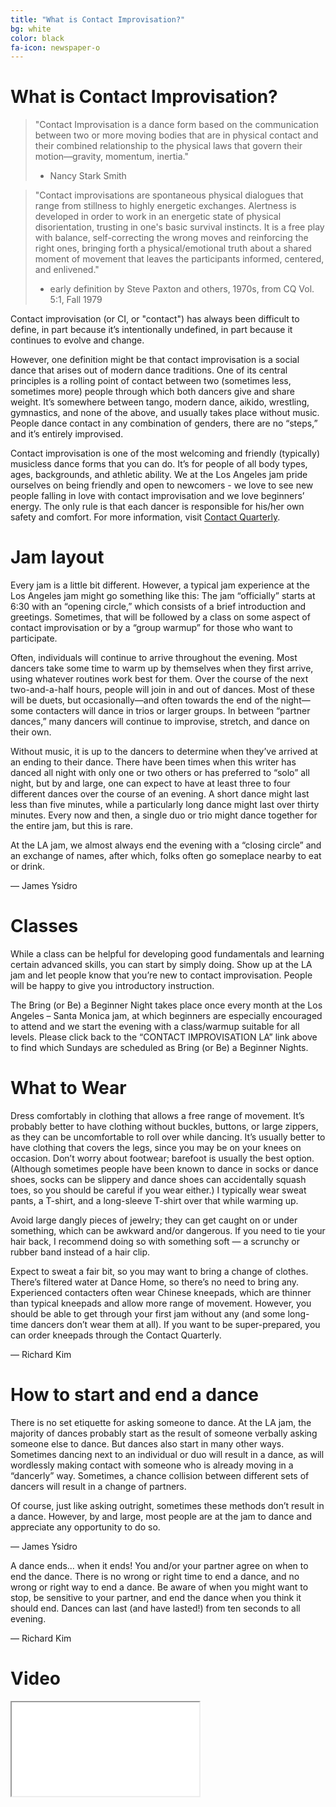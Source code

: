 ```yaml
---
title: "What is Contact Improvisation?"
bg: white
color: black
fa-icon: newspaper-o
---
```


What is Contact Improvisation?
=====

> "Contact Improvisation is a dance form based on the communication between two or more moving bodies that are in physical contact and their combined relationship to the physical laws that govern their motion—gravity, momentum, inertia."
> - Nancy Stark Smith

> "Contact improvisations are spontaneous physical dialogues that range from stillness to highly energetic exchanges. Alertness is developed in order to work in an energetic state of physical disorientation, trusting in one's basic survival instincts. It is a free play with balance, self-correcting the wrong moves and reinforcing the right ones, bringing forth a physical/emotional truth about a shared moment of movement that leaves the participants informed, centered, and enlivened."
> - early definition by Steve Paxton and others, 1970s, 
from CQ Vol. 5:1, Fall 1979

Contact improvisation (or CI, or "contact") has always been difficult to
define, in part because it’s intentionally undefined, in part because it
continues to evolve and change.

However, one definition might be that contact improvisation is a social dance
that arises out of modern dance traditions. One of its central principles is a
rolling point of contact between two (sometimes less, sometimes more) people
through which both dancers give and share weight. It’s somewhere between tango,
modern dance, aikido, wrestling, gymnastics, and none of the above, and usually
takes place without music. People dance contact in any combination of genders,
there are no “steps,” and it’s entirely improvised.

Contact improvisation is one of the most welcoming and friendly (typically)
musicless dance forms that you can do. It’s for people of all body types, ages,
backgrounds, and athletic ability. We at the Los Angeles jam pride ourselves on
being friendly and open to newcomers - we love to see new people falling in
love with contact improvisation and we love beginners’ energy. The only rule is
that each dancer is responsible for his/her own safety and comfort.  For more information, visit
<a href="http://www.contactquarterly.com/contact-improvisation/about/" target="_blank">Contact Quarterly</a>.


Jam layout
=====

Every jam is a little bit different. However, a typical jam experience at the
Los Angeles jam might go something like this: The jam “officially” starts at
6:30 with an “opening circle,” which consists of a brief introduction and
greetings. Sometimes, that will be followed by a class on some aspect of
contact improvisation or by a “group warmup” for those who want to participate.

Often, individuals will continue to arrive throughout the evening. Most dancers
take some time to warm up by themselves when they first arrive, using whatever
routines work best for them. Over the course of the next two-and-a-half hours,
people will join in and out of dances. Most of these will be duets, but
occasionally—and often towards the end of the night—some contacters will dance
in trios or larger groups. In between “partner dances,” many dancers will
continue to improvise, stretch, and dance on their own.

Without music, it is up to the dancers to determine when they’ve arrived at an
ending to their dance. There have been times when this writer has danced all
night with only one or two others or has preferred to “solo” all night, but by
and large, one can expect to have at least three to four different dances over
the course of an evening. A short dance might last less than five minutes,
while a particularly long dance might last over thirty minutes. Every now and
then, a single duo or trio might dance together for the entire jam, but this is
rare.

At the LA jam, we almost always end the evening with a “closing circle” and an
exchange of names, after which, folks often go someplace nearby to eat or
drink.

— James Ysidro

Classes
=====

While a class can be helpful for developing good fundamentals and learning
certain advanced skills, you can start by simply doing. Show up at the LA jam
and let people know that you’re new to contact improvisation. People will be
happy to give you introductory instruction.

The Bring (or Be) a Beginner Night takes place once every month at the Los
Angeles – Santa Monica jam, at which beginners are especially encouraged to
attend and we start the evening with a class/warmup suitable for all levels.
Please click back to the “CONTACT IMPROVISATION LA” link above to find
which Sundays are scheduled as Bring (or Be) a Beginner Nights.

What to Wear
=====

Dress comfortably in clothing that allows a free range of movement. It’s
probably better to have clothing without buckles, buttons, or large zippers, as
they can be uncomfortable to roll over while dancing. It’s usually better to
have clothing that covers the legs, since you may be on your knees on occasion.
Don’t worry about footwear; barefoot is usually the best option. (Although
sometimes people have been known to dance in socks or dance shoes, socks can be
slippery and dance shoes can accidentally squash toes, so you should be careful
if you wear either.) I typically wear sweat pants, a T-shirt, and a long-sleeve
T-shirt over that while warming up.

Avoid large dangly pieces of jewelry; they can get caught on or under
something, which can be awkward and/or dangerous. If you need to tie your hair
back, I recommend doing so with something soft — a scrunchy or rubber band
instead of a hair clip.

Expect to sweat a fair bit, so you may want to bring a change of clothes.
There’s filtered water at Dance Home, so there’s no need to bring any.
Experienced contacters often wear Chinese kneepads, which are thinner than
typical kneepads and allow more range of movement. However, you should be able
to get through your first jam without any (and some long-time dancers don’t
wear them at all). If you want to be super-prepared, you can order kneepads
through the Contact Quarterly.

— Richard Kim

How to start and end a dance
=====

There is no set etiquette for asking someone to dance. At the LA jam, the
majority of dances probably start as the result of someone verbally asking
someone else to dance. But dances also start in many other ways. Sometimes
dancing next to an individual or duo will result in a dance, as will wordlessly
making contact with someone who is already moving in a “dancerly” way.
Sometimes, a chance collision between different sets of dancers will result in
a change of partners.

Of course, just like asking outright, sometimes these methods don’t result in a
dance. However, by and large, most people are at the jam to dance and
appreciate any opportunity to do so.

— James Ysidro

A dance ends... when it ends! You and/or your partner agree on when to end the
dance. There is no wrong or right time to end a dance, and no wrong or right
way to end a dance. Be aware of when you might want to stop, be sensitive to
your partner, and end the dance when you think it should end. Dances can last
(and have lasted!) from ten seconds to all evening.

— Richard Kim

Video
=====
<div class="icontain">
  <iframe src="//www.youtube.com/embed/Gi-OaiQvnTU" allowfullscreen></iframe>
</div>
